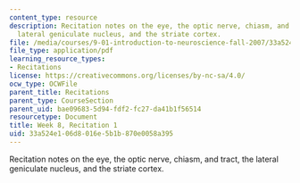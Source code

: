 ```yaml
---
content_type: resource
description: Recitation notes on the eye, the optic nerve, chiasm, and tract, the
  lateral geniculate nucleus, and the striate cortex.
file: /media/courses/9-01-introduction-to-neuroscience-fall-2007/33a524e106d8016e5b1b870e0058a395_wk08_sechand1022.pdf
file_type: application/pdf
learning_resource_types:
- Recitations
license: https://creativecommons.org/licenses/by-nc-sa/4.0/
ocw_type: OCWFile
parent_title: Recitations
parent_type: CourseSection
parent_uid: bae09683-5d94-fdf2-fc27-da41b1f56514
resourcetype: Document
title: Week 8, Recitation 1
uid: 33a524e1-06d8-016e-5b1b-870e0058a395
---
```

Recitation notes on the eye, the optic nerve, chiasm, and tract, the lateral geniculate nucleus, and the striate cortex.
